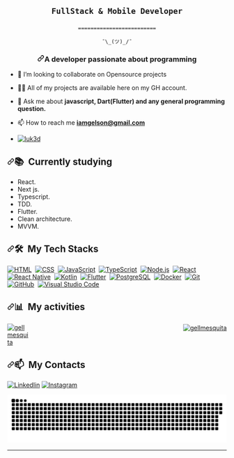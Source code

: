 <article class="markdown-body entry-content container-lg f5" itemprop="text"><p dir="auto">
<div align="center" dir="auto">
<h1 dir="auto"><code>FullStack & Mobile Developer</code>
<br></h1>
<p dir="auto"><code>=========================</code>
<br></p>
<p dir="auto"><code>¯\_(ツ)_/¯</code></p>
</div>
<h3 align="center" dir="auto"><a id="user-content-a-developer-passionate-about-programming" class="anchor" aria-hidden="true" href="#a-developer-passionate-about-programming"><svg class="octicon octicon-link" viewBox="0 0 16 16" version="1.1" width="16" height="16" aria-hidden="true"><path d="m7.775 3.275 1.25-1.25a3.5 3.5 0 1 1 4.95 4.95l-2.5 2.5a3.5 3.5 0 0 1-4.95 0 .751.751 0 0 1 .018-1.042.751.751 0 0 1 1.042-.018 1.998 1.998 0 0 0 2.83 0l2.5-2.5a2.002 2.002 0 0 0-2.83-2.83l-1.25 1.25a.751.751 0 0 1-1.042-.018.751.751 0 0 1-.018-1.042Zm-4.69 9.64a1.998 1.998 0 0 0 2.83 0l1.25-1.25a.751.751 0 0 1 1.042.018.751.751 0 0 1 .018 1.042l-1.25 1.25a3.5 3.5 0 1 1-4.95-4.95l2.5-2.5a3.5 3.5 0 0 1 4.95 0 .751.751 0 0 1-.018 1.042.751.751 0 0 1-1.042.018 1.998 1.998 0 0 0-2.83 0l-2.5 2.5a1.998 1.998 0 0 0 0 2.83Z"></path></svg></a>A developer passionate about programming</h3>
<ul dir="auto">
<li>
<p dir="auto"><g-emoji class="g-emoji" alias="dancers" fallback-src="https://github.githubassets.com/images/icons/emoji/unicode/1f46f.png">👯</g-emoji> I’m looking to collaborate on Opensource projects</p>
</li>
<li>
<p dir="auto"><g-emoji class="g-emoji" alias="man_technologist" fallback-src="https://github.githubassets.com/images/icons/emoji/unicode/1f468-1f4bb.png">👨‍💻</g-emoji> All of my projects are available here on my GH account.</p>
</li>
<li>
<p dir="auto"><g-emoji class="g-emoji" alias="speech_balloon" fallback-src="https://github.githubassets.com/images/icons/emoji/unicode/1f4ac.png">💬</g-emoji> Ask me about <strong>javascript, Dart(Flutter)  and any general programming question.</strong></p>
</li>
<li>
<p dir="auto"><g-emoji class="g-emoji" alias="mailbox" fallback-src="https://github.githubassets.com/images/icons/emoji/unicode/1f4eb.png">📫</g-emoji> How to reach me <strong><a href="mailto:iamgelson@gmail.com">iamgelson@gmail.com</a></strong></p>
</li>
<li>
<p align="left" dir="auto"> <a target="_blank" rel="noopener noreferrer nofollow" href="https://camo.githubusercontent.com/5a28e768bc4f810087bd346b25dbcbb9225e53e7f43cb3a7242a54a1d56abbf2/68747470733a2f2f6b6f6d617265762e636f6d2f67687076632f3f757365726e616d653d6c756b3364266c6162656c3d50726f66696c65253230766965777326636f6c6f723d306537356236267374796c653d666c6174"><img src="https://camo.githubusercontent.com/5a28e768bc4f810087bd346b25dbcbb9225e53e7f43cb3a7242a54a1d56abbf2/68747470733a2f2f6b6f6d617265762e636f6d2f67687076632f3f757365726e616d653d6c756b3364266c6162656c3d50726f66696c65253230766965777326636f6c6f723d306537356236267374796c653d666c6174" alt="luk3d" data-canonical-src="https://komarev.com/ghpvc/?username=gellmesquita&amp;label=Profile%20views&amp;color=0e75b6&amp;style=flat" style="max-width: 100%;"></a> </p>
</li>
</ul>
<div dir="auto">
<h2 dir="auto"><a id="user-content--currently-studying" class="anchor" aria-hidden="true" href="#-currently-studying"><svg class="octicon octicon-link" viewBox="0 0 16 16" version="1.1" width="16" height="16" aria-hidden="true"><path d="m7.775 3.275 1.25-1.25a3.5 3.5 0 1 1 4.95 4.95l-2.5 2.5a3.5 3.5 0 0 1-4.95 0 .751.751 0 0 1 .018-1.042.751.751 0 0 1 1.042-.018 1.998 1.998 0 0 0 2.83 0l2.5-2.5a2.002 2.002 0 0 0-2.83-2.83l-1.25 1.25a.751.751 0 0 1-1.042-.018.751.751 0 0 1-.018-1.042Zm-4.69 9.64a1.998 1.998 0 0 0 2.83 0l1.25-1.25a.751.751 0 0 1 1.042.018.751.751 0 0 1 .018 1.042l-1.25 1.25a3.5 3.5 0 1 1-4.95-4.95l2.5-2.5a3.5 3.5 0 0 1 4.95 0 .751.751 0 0 1-.018 1.042.751.751 0 0 1-1.042.018 1.998 1.998 0 0 0-2.83 0l-2.5 2.5a1.998 1.998 0 0 0 0 2.83Z"></path></svg></a><g-emoji class="g-emoji" alias="books" fallback-src="https://github.githubassets.com/images/icons/emoji/unicode/1f4da.png">📚</g-emoji> &nbsp;Currently studying</h2>
<ul dir="auto">
<li>React.</li>
<li>Next js.</li>
<li>Typescript.</li>
<li>TDD.</li>
<li>Flutter.</li>
<li>Clean architecture.</li>
<li>MVVM.</li>
</ul>
</div>
<div dir="auto">
<h2 dir="auto"><a id="user-content-️-my-tech-stacks" class="anchor" aria-hidden="true" href="#️-my-tech-stacks"><svg class="octicon octicon-link" viewBox="0 0 16 16" version="1.1" width="16" height="16" aria-hidden="true"><path d="m7.775 3.275 1.25-1.25a3.5 3.5 0 1 1 4.95 4.95l-2.5 2.5a3.5 3.5 0 0 1-4.95 0 .751.751 0 0 1 .018-1.042.751.751 0 0 1 1.042-.018 1.998 1.998 0 0 0 2.83 0l2.5-2.5a2.002 2.002 0 0 0-2.83-2.83l-1.25 1.25a.751.751 0 0 1-1.042-.018.751.751 0 0 1-.018-1.042Zm-4.69 9.64a1.998 1.998 0 0 0 2.83 0l1.25-1.25a.751.751 0 0 1 1.042.018.751.751 0 0 1 .018 1.042l-1.25 1.25a3.5 3.5 0 1 1-4.95-4.95l2.5-2.5a3.5 3.5 0 0 1 4.95 0 .751.751 0 0 1-.018 1.042.751.751 0 0 1-1.042.018 1.998 1.998 0 0 0-2.83 0l-2.5 2.5a1.998 1.998 0 0 0 0 2.83Z"></path></svg></a><g-emoji class="g-emoji" alias="hammer_and_wrench" fallback-src="https://github.githubassets.com/images/icons/emoji/unicode/1f6e0.png">🛠️</g-emoji> &nbsp;My Tech Stacks</h2>
<p dir="auto"><a target="_blank" rel="noopener noreferrer nofollow" href="https://camo.githubusercontent.com/0c8265f01ab298057a6ac2146184f2202c1d2b06058a184407c6d53092b1005f/68747470733a2f2f696d672e736869656c64732e696f2f62616467652f2d48544d4c2d3044313131373f7374796c653d666c6174266c6f676f3d48544d4c35"><img src="https://camo.githubusercontent.com/0c8265f01ab298057a6ac2146184f2202c1d2b06058a184407c6d53092b1005f/68747470733a2f2f696d672e736869656c64732e696f2f62616467652f2d48544d4c2d3044313131373f7374796c653d666c6174266c6f676f3d48544d4c35" alt="HTML" data-canonical-src="https://img.shields.io/badge/-HTML-0D1117?style=flat&amp;logo=HTML5" style="max-width: 100%;"></a>&nbsp;
<a target="_blank" rel="noopener noreferrer nofollow" href="https://camo.githubusercontent.com/af280aec43bf1e4a37a6c2c945baf40f6d2a60838493085604d666f96b845f29/68747470733a2f2f696d672e736869656c64732e696f2f62616467652f2d4353532d3044313131373f7374796c653d666c6174266c6f676f3d43535333266c6f676f436f6c6f723d313537324236"><img src="https://camo.githubusercontent.com/af280aec43bf1e4a37a6c2c945baf40f6d2a60838493085604d666f96b845f29/68747470733a2f2f696d672e736869656c64732e696f2f62616467652f2d4353532d3044313131373f7374796c653d666c6174266c6f676f3d43535333266c6f676f436f6c6f723d313537324236" alt="CSS" data-canonical-src="https://img.shields.io/badge/-CSS-0D1117?style=flat&amp;logo=CSS3&amp;logoColor=1572B6" style="max-width: 100%;"></a>&nbsp;
<a target="_blank" rel="noopener noreferrer nofollow" href="https://camo.githubusercontent.com/4e8e5ae212d1cb68f37657d81664e2fef2c3a6713a8714d1c6c07da95df360fa/68747470733a2f2f696d672e736869656c64732e696f2f62616467652f2d4a6176615363726970742d3044313131373f7374796c653d666c6174266c6f676f3d6a617661736372697074"><img src="https://camo.githubusercontent.com/4e8e5ae212d1cb68f37657d81664e2fef2c3a6713a8714d1c6c07da95df360fa/68747470733a2f2f696d672e736869656c64732e696f2f62616467652f2d4a6176615363726970742d3044313131373f7374796c653d666c6174266c6f676f3d6a617661736372697074" alt="JavaScript" data-canonical-src="https://img.shields.io/badge/-JavaScript-0D1117?style=flat&amp;logo=javascript" style="max-width: 100%;"></a>&nbsp;
<a target="_blank" rel="noopener noreferrer nofollow" href="https://camo.githubusercontent.com/3e06572aae010d2ee808c400bddc81b2d587556ef8e35dc528ae0f2088a83e8b/68747470733a2f2f696d672e736869656c64732e696f2f62616467652f2d547970655363726970742d3044313131373f7374796c653d666c6174266c6f676f3d74797065736372697074"><img src="https://camo.githubusercontent.com/3e06572aae010d2ee808c400bddc81b2d587556ef8e35dc528ae0f2088a83e8b/68747470733a2f2f696d672e736869656c64732e696f2f62616467652f2d547970655363726970742d3044313131373f7374796c653d666c6174266c6f676f3d74797065736372697074" alt="TypeScript" data-canonical-src="https://img.shields.io/badge/-TypeScript-0D1117?style=flat&amp;logo=typescript" style="max-width: 100%;"></a>&nbsp;
<a target="_blank" rel="noopener noreferrer nofollow" href="https://camo.githubusercontent.com/50015647f7bd1e77ad583ebee90b72aa9a619eec84e43a749c3d7e1c1a0fb593/68747470733a2f2f696d672e736869656c64732e696f2f62616467652f2d4e6f64652e6a732d3044313131373f7374796c653d666c6174266c6f676f3d6e6f64652e6a73"><img src="https://camo.githubusercontent.com/50015647f7bd1e77ad583ebee90b72aa9a619eec84e43a749c3d7e1c1a0fb593/68747470733a2f2f696d672e736869656c64732e696f2f62616467652f2d4e6f64652e6a732d3044313131373f7374796c653d666c6174266c6f676f3d6e6f64652e6a73" alt="Node.js" data-canonical-src="https://img.shields.io/badge/-Node.js-0D1117?style=flat&amp;logo=node.js" style="max-width: 100%;"></a>&nbsp;
<a target="_blank" rel="noopener noreferrer nofollow" href="https://camo.githubusercontent.com/7b5b0761595f9d9dc842d00a01f265c69a27539d6b0c2309c93225a2ca462177/68747470733a2f2f696d672e736869656c64732e696f2f62616467652f2d52656163742d3044313131373f7374796c653d666c6174266c6f676f3d7265616374"><img src="https://camo.githubusercontent.com/7b5b0761595f9d9dc842d00a01f265c69a27539d6b0c2309c93225a2ca462177/68747470733a2f2f696d672e736869656c64732e696f2f62616467652f2d52656163742d3044313131373f7374796c653d666c6174266c6f676f3d7265616374" alt="React" data-canonical-src="https://img.shields.io/badge/-React-0D1117?style=flat&amp;logo=react" style="max-width: 100%;"></a>&nbsp;
<a target="_blank" rel="noopener noreferrer nofollow" href="https://camo.githubusercontent.com/888ab8375d73a1843b2e1d5ff0b0cff81ee3a1bdec48f4760c3c9997a7215070/68747470733a2f2f696d672e736869656c64732e696f2f62616467652f2d52656163742532304e61746976652d3044313131373f7374796c653d666c6174266c6f676f3d7265616374"><img src="https://camo.githubusercontent.com/888ab8375d73a1843b2e1d5ff0b0cff81ee3a1bdec48f4760c3c9997a7215070/68747470733a2f2f696d672e736869656c64732e696f2f62616467652f2d52656163742532304e61746976652d3044313131373f7374796c653d666c6174266c6f676f3d7265616374" alt="React Native" data-canonical-src="https://img.shields.io/badge/-React%20Native-0D1117?style=flat&amp;logo=react" style="max-width: 100%;"></a>&nbsp;
<a target="_blank" rel="noopener noreferrer nofollow" href="https://camo.githubusercontent.com/86a1b2455ff1a181778bc89dfe6179a0b205b08607b2a4c47f921329b1816122/68747470733a2f2f696d672e736869656c64732e696f2f62616467652f2d4b6f746c696e2d3044313131373f7374796c653d666c6174266c6f676f3d6b6f746c696e"><img src="https://camo.githubusercontent.com/86a1b2455ff1a181778bc89dfe6179a0b205b08607b2a4c47f921329b1816122/68747470733a2f2f696d672e736869656c64732e696f2f62616467652f2d4b6f746c696e2d3044313131373f7374796c653d666c6174266c6f676f3d6b6f746c696e" alt="Kotlin" data-canonical-src="https://img.shields.io/badge/-Kotlin-0D1117?style=flat&amp;logo=kotlin" style="max-width: 100%;"></a>&nbsp;
<a target="_blank" rel="noopener noreferrer nofollow" href="https://camo.githubusercontent.com/0458f3051ab3395112995ba5f90a38632493e7217b40f0f2677f376c4728b13b/68747470733a2f2f696d672e736869656c64732e696f2f62616467652f2d466c75747465722d3044313131373f7374796c653d666c6174266c6f676f3d666c7574746572"><img src="https://camo.githubusercontent.com/0458f3051ab3395112995ba5f90a38632493e7217b40f0f2677f376c4728b13b/68747470733a2f2f696d672e736869656c64732e696f2f62616467652f2d466c75747465722d3044313131373f7374796c653d666c6174266c6f676f3d666c7574746572" alt="Flutter" data-canonical-src="https://img.shields.io/badge/-Flutter-0D1117?style=flat&amp;logo=flutter" style="max-width: 100%;"></a>&nbsp;
<a target="_blank" rel="noopener noreferrer nofollow" href="https://camo.githubusercontent.com/f6415699f6cdc60012200e0316e7157107702b9d03f0c9a03a6c0c7589e33b8e/68747470733a2f2f696d672e736869656c64732e696f2f62616467652f2d506f737467726553514c2d3044313131373f7374796c653d666c6174266c6f676f3d706f737467726573716c"><img src="https://camo.githubusercontent.com/f6415699f6cdc60012200e0316e7157107702b9d03f0c9a03a6c0c7589e33b8e/68747470733a2f2f696d672e736869656c64732e696f2f62616467652f2d506f737467726553514c2d3044313131373f7374796c653d666c6174266c6f676f3d706f737467726573716c" alt="PostgreSQL" data-canonical-src="https://img.shields.io/badge/-PostgreSQL-0D1117?style=flat&amp;logo=postgresql" style="max-width: 100%;"></a>&nbsp;
<a target="_blank" rel="noopener noreferrer nofollow" href="https://camo.githubusercontent.com/5a6530979408e709f348cc43b9d1e5d96d00d4f1c456b7fb29730a6a43e06163/68747470733a2f2f696d672e736869656c64732e696f2f62616467652f2d446f636b65722d3044313131373f7374796c653d666c6174266c6f676f3d646f636b6572"><img src="https://camo.githubusercontent.com/5a6530979408e709f348cc43b9d1e5d96d00d4f1c456b7fb29730a6a43e06163/68747470733a2f2f696d672e736869656c64732e696f2f62616467652f2d446f636b65722d3044313131373f7374796c653d666c6174266c6f676f3d646f636b6572" alt="Docker" data-canonical-src="https://img.shields.io/badge/-Docker-0D1117?style=flat&amp;logo=docker" style="max-width: 100%;"></a>&nbsp;
<a target="_blank" rel="noopener noreferrer nofollow" href="https://camo.githubusercontent.com/68d121f1b69abba2bfdd858b1bbe98de0e43b858aa8bca5f1c0c394649d0c1cd/68747470733a2f2f696d672e736869656c64732e696f2f62616467652f2d4769742d3044313131373f7374796c653d666c6174266c6f676f3d676974"><img src="https://camo.githubusercontent.com/68d121f1b69abba2bfdd858b1bbe98de0e43b858aa8bca5f1c0c394649d0c1cd/68747470733a2f2f696d672e736869656c64732e696f2f62616467652f2d4769742d3044313131373f7374796c653d666c6174266c6f676f3d676974" alt="Git" data-canonical-src="https://img.shields.io/badge/-Git-0D1117?style=flat&amp;logo=git" style="max-width: 100%;"></a>&nbsp;
<a target="_blank" rel="noopener noreferrer nofollow" href="https://camo.githubusercontent.com/46c54c3c714c97353e4525b1ef518577be6d30b33173e2bf6b2f271b35708ae7/68747470733a2f2f696d672e736869656c64732e696f2f62616467652f2d4769744875622d3044313131373f7374796c653d666c6174266c6f676f3d676974687562"><img src="https://camo.githubusercontent.com/46c54c3c714c97353e4525b1ef518577be6d30b33173e2bf6b2f271b35708ae7/68747470733a2f2f696d672e736869656c64732e696f2f62616467652f2d4769744875622d3044313131373f7374796c653d666c6174266c6f676f3d676974687562" alt="GitHub" data-canonical-src="https://img.shields.io/badge/-GitHub-0D1117?style=flat&amp;logo=github" style="max-width: 100%;"></a>&nbsp;
<a target="_blank" rel="noopener noreferrer nofollow" href="https://camo.githubusercontent.com/1aac8f33f32ff3339478fb73ee497d0694e6a1c5efdf647cb2ba027ced58837e/68747470733a2f2f696d672e736869656c64732e696f2f62616467652f2d5653253230436f64652d3044313131373f7374796c653d666c6174266c6f676f3d76697375616c2d73747564696f2d636f6465266c6f676f436f6c6f723d303037414343"><img src="https://camo.githubusercontent.com/1aac8f33f32ff3339478fb73ee497d0694e6a1c5efdf647cb2ba027ced58837e/68747470733a2f2f696d672e736869656c64732e696f2f62616467652f2d5653253230436f64652d3044313131373f7374796c653d666c6174266c6f676f3d76697375616c2d73747564696f2d636f6465266c6f676f436f6c6f723d303037414343" alt="Visual Studio Code" data-canonical-src="https://img.shields.io/badge/-VS%20Code-0D1117?style=flat&amp;logo=visual-studio-code&amp;logoColor=007ACC" style="max-width: 100%;"></a>&nbsp;
</div>
<div dir="auto">
<h2 dir="auto"><a id="user-content--my-activities" class="anchor" aria-hidden="true" href="#-my-activities"><svg class="octicon octicon-link" viewBox="0 0 16 16" version="1.1" width="16" height="16" aria-hidden="true"><path d="m7.775 3.275 1.25-1.25a3.5 3.5 0 1 1 4.95 4.95l-2.5 2.5a3.5 3.5 0 0 1-4.95 0 .751.751 0 0 1 .018-1.042.751.751 0 0 1 1.042-.018 1.998 1.998 0 0 0 2.83 0l2.5-2.5a2.002 2.002 0 0 0-2.83-2.83l-1.25 1.25a.751.751 0 0 1-1.042-.018.751.751 0 0 1-.018-1.042Zm-4.69 9.64a1.998 1.998 0 0 0 2.83 0l1.25-1.25a.751.751 0 0 1 1.042.018.751.751 0 0 1 .018 1.042l-1.25 1.25a3.5 3.5 0 1 1-4.95-4.95l2.5-2.5a3.5 3.5 0 0 1 4.95 0 .751.751 0 0 1-.018 1.042.751.751 0 0 1-1.042.018 1.998 1.998 0 0 0-2.83 0l-2.5 2.5a1.998 1.998 0 0 0 0 2.83Z"></path></svg></a><g-emoji class="g-emoji" alias="bar_chart" fallback-src="https://github.githubassets.com/images/icons/emoji/unicode/1f4ca.png">📊</g-emoji> &nbsp;My activities</h2>
</div>
  
  <div style="width: 100%; display: flex; flex-direction: row;justify-content: space-between;">
    <div style="width: fit-content;">
        <a href="https://github.com/gellmesquita">
            <img width="50%" height="170" align="center" alt="gellmesquita" src="https://github-readme-stats.vercel.app/api?username=gellmesquita&amp;theme=midnight-purple&amp;show_icons=true&amp;bg_color=0D1117&amp;hide_border=true&amp;count_private=true" data-canonical-src="https://github-readme-stats.vercel.app/api?username=gellmesquita&amp;theme=midnight-purple&amp;show_icons=true&amp;bg_color=0D1117&amp;hide_border=true&amp;count_private=true" style="max-width: 50%;">
        </a>
    </div>  
    <div style="width: fit-content;">
        <a href="https://github.com/gellmesquita">
            <img  width="50%" height="170" align="center" alt="gellmesquita" src="https://github-readme-stats.vercel.app/api/top-langs/?username=gellmesquita&amp;theme=midnight-purple&amp;layout=compact&amp;bg_color=0D1117&amp;hide_border=true&amp;count_private=true" data-canonical-src="https://github-readme-stats.vercel.app/api/top-langs/?username=gellmesquita&amp;theme=midnight-purple&amp;layout=compact&amp;bg_color=0D1117&amp;hide_border=true&amp;count_private=true" style="width: 50%;">
        </a>
    </div>
  </div>
<div dir="auto">
<h2 dir="auto"><a id="user-content--my-contacts" class="anchor" aria-hidden="true" href="#-my-contacts"><svg class="octicon octicon-link" viewBox="0 0 16 16" version="1.1" width="16" height="16" aria-hidden="true"><path d="m7.775 3.275 1.25-1.25a3.5 3.5 0 1 1 4.95 4.95l-2.5 2.5a3.5 3.5 0 0 1-4.95 0 .751.751 0 0 1 .018-1.042.751.751 0 0 1 1.042-.018 1.998 1.998 0 0 0 2.83 0l2.5-2.5a2.002 2.002 0 0 0-2.83-2.83l-1.25 1.25a.751.751 0 0 1-1.042-.018.751.751 0 0 1-.018-1.042Zm-4.69 9.64a1.998 1.998 0 0 0 2.83 0l1.25-1.25a.751.751 0 0 1 1.042.018.751.751 0 0 1 .018 1.042l-1.25 1.25a3.5 3.5 0 1 1-4.95-4.95l2.5-2.5a3.5 3.5 0 0 1 4.95 0 .751.751 0 0 1-.018 1.042.751.751 0 0 1-1.042.018 1.998 1.998 0 0 0-2.83 0l-2.5 2.5a1.998 1.998 0 0 0 0 2.83Z"></path></svg></a><g-emoji class="g-emoji" alias="mailbox" fallback-src="https://github.githubassets.com/images/icons/emoji/unicode/1f4eb.png">📫</g-emoji> &nbsp;My Contacts</h2>
<p dir="auto"><a href="https://www.linkedin.com/in/gelson-mesquita-707125218/" rel="nofollow"><img src="https://camo.githubusercontent.com/a80d00f23720d0bc9f55481cfcd77ab79e141606829cf16ec43f8cacc7741e46/68747470733a2f2f696d672e736869656c64732e696f2f62616467652f4c696e6b6564496e2d3030373742353f7374796c653d666f722d7468652d6261646765266c6f676f3d6c696e6b6564696e266c6f676f436f6c6f723d7768697465" alt="Linkedlin" data-canonical-src="https://img.shields.io/badge/LinkedIn-0077B5?style=for-the-badge&amp;logo=linkedin&amp;logoColor=white" style="max-width: 100%;"></a>
<a href="https://www.instagram.com/gellmesquita/" rel="nofollow"><img src="https://camo.githubusercontent.com/b3d4671768bd0f9b6c8f410a25a96e0c5a4d135208d8910461e986f97e7985ab/68747470733a2f2f696d672e736869656c64732e696f2f62616467652f496e7374616772616d2d4534343035463f7374796c653d666f722d7468652d6261646765266c6f676f3d696e7374616772616d266c6f676f436f6c6f723d7768697465" alt="Instagram" data-canonical-src="https://img.shields.io/badge/Instagram-E4405F?style=for-the-badge&amp;logo=instagram&amp;logoColor=white" style="max-width: 100%;"></a></p>

<div dir="auto">
  <a target="_blank" rel="noopener noreferrer" href="https://github.com/Pepyn0/Pepyn0/raw/output/github-contribution-grid-snake.svg"><img src="https://github.com/Pepyn0/Pepyn0/raw/output/github-contribution-grid-snake.svg" alt="snake" style="max-width: 100%;"></a>
</div>

<hr>
</div></article>
